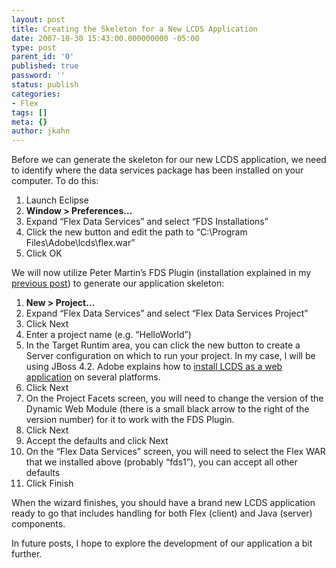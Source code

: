```yaml
---
layout: post
title: Creating the Skeleton for a New LCDS Application
date: 2007-10-30 15:43:00.000000000 -05:00
type: post
parent_id: '0'
published: true
password: ''
status: publish
categories:
- Flex
tags: []
meta: {}
author: jkahn
---
```

Before we can generate the skeleton for our new LCDS application, we need to identify where the data services package has been installed on your computer. To do this:

1.  Launch Eclipse
2.  **Window > Preferences…**
3.  Expand “Flex Data Services” and select “FDS Installations”
4.  Click the new button and edit the path to “C:\\Program Files\\Adobe\\lcds\\flex.war”
5.  Click OK

We will now utilize Peter Martin’s FDS Plugin (installation explained in my [previous post](http://iamjosh.wordpress.com/2007/10/30/getting-started-with-adobe-livecylce-data-services-and-java/)) to generate our application skeleton:

1.  **New > Project…**
2.  Expand “Flex Data Services” and select “Flex Data Services Project”
3.  Click Next
4.  Enter a project name (e.g. “HelloWorld”)
5.  In the Target Runtim area, you can click the new button to create a Server configuration on which to run your project. In my case, I will be using JBoss 4.2. Adobe explains how to [install LCDS as a web application](http://help.adobe.com/en_US/livecycle/es/lcds_installation.html#flexj2ee) on several platforms.
6.  Click Next
7.  On the Project Facets screen, you will need to change the version of the Dynamic Web Module (there is a small black arrow to the right of the version number) for it to work with the FDS Plugin.
8.  Click Next
9.  Accept the defaults and click Next
10.  On the “Flex Data Services” screen, you will need to select the Flex WAR that we installed above (probably “fds1”), you can accept all other defaults
11.  Click Finish

When the wizard finishes, you should have a brand new LCDS application ready to go that includes handling for both Flex (client) and Java (server) components.

In future posts, I hope to explore the development of our application a bit further.